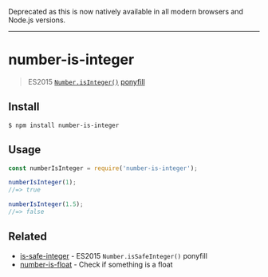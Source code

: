 Deprecated as this is now natively available in all modern browsers and Node.js versions.

---

# number-is-integer

> ES2015 [`Number.isInteger()`](https://developer.mozilla.org/en-US/docs/Web/JavaScript/Reference/Global_Objects/Number/isInteger) [ponyfill](https://ponyfill.com)

## Install

```
$ npm install number-is-integer
```

## Usage

```js
const numberIsInteger = require('number-is-integer');

numberIsInteger(1);
//=> true

numberIsInteger(1.5);
//=> false
```

## Related

- [is-safe-integer](https://github.com/sindresorhus/is-safe-integer) - ES2015 `Number.isSafeInteger()` ponyfill
- [number-is-float](https://github.com/sindresorhus/number-is-float) - Check if something is a float
